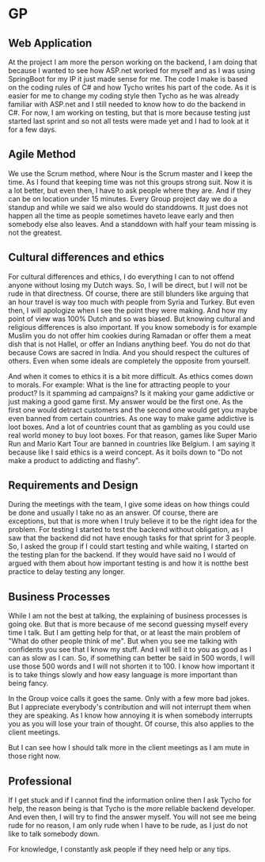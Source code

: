 # GP

## Web Application
At the project I am more the person working on the backend, I am doing that because I wanted to see how ASP.net worked for myself and as I was using SpringBoot for my IP it just made sense for me. The code I make is based on the coding rules of C# and how Tycho writes his part of the code. As it is easier for me to change my coding style then Tycho as he was already familiar with ASP.net and I still needed to know how to do the backend in C#. 
For now, I am working on testing, but that is more because testing just started last sprint and so not all tests were made yet and I had to look at it for a few days.

## Agile Method
We use the Scrum method, where Nour is the Scrum master and I keep the time. As I found that keeping time was not this groups strong suit. 
Now it is a lot better, but even then, I have to ask people where they are. And if they can be on location under 15 minutes. 
Every Group project day we do a standup and while we said we also would do standdowns. It just does not happen all the time as people sometimes haveto leave early and then somebody else also leaves. And a standdown with half your team missing is not the greatest.

## Cultural differences and ethics
For cultural differences and ethics, I do everything I can to not offend anyone without losing my Dutch ways. So, I will be direct, but I will not be rude in that directness. 
Of course, there are still blunders like arguing that an hour travel is way too much with people from Syria and Turkey. 
But even then, I will apologize when I see the point they were making. And how my point of view was 100% Dutch and so was biased.
But knowing cultural and religious differences is also important. If you know somebody is for example Muslim you do not offer him cookies during Ramadan or offer them a meat dish that is not Hallel, or offer an Indians anything beef. You do not do that because Cows are sacred in India. And you should respect the cultures of others. Even when some ideals are completely the opposite from yourself.


And when it comes to ethics it is a bit more difficult. As ethics comes down to morals. For example: What is the line for attracting people to your product? 
Is it spamming ad campaigns? Is it making your game addictive or just making a good game first. My answer would be the first one. As the first one would detract customers and the second one would get you maybe even banned from certain countries. As one way to make game addictive is loot boxes. And a lot of countries count that as gambling as you could use real world money to buy loot boxes. For that reason, games like Super Mario Run and Mario Kart Tour are banned in countries like Belgium. I am saying it because like I said ethics is a weird concept. As it boils down to "Do not make a product to addicting and flashy".

## Requirements and Design
During the meetings with the team, I give some ideas on how things could be done and usually I take no as an answer. Of course, there are exceptions, but that is more when I truly believe it to be the right idea for the problem. 
For testing I started to test the backend without obligation, as I saw that the backend did not have enough tasks for that sprint for 3 people. So, I asked the group if I could start testing and while waiting, I started on the testing plan for the backend. If they would have said no I would of argued with them about how important testing is and how it is notthe best practice to delay testing any longer.

## Business Processes
While I am not the best at talking, the explaining of business processes is going oke. But that is more because of me second guessing myself every time I talk. But I am getting help for that, or at least the main problem of "What do other people think of me". But when you see me talking with confidents you see that I know my stuff. And I will tell it to you as good as I can as slow as I can. So, if something can better be said in 500 words, I will use those 500 words and I will not shorten it to 100. I know how important it is to take things slowly and how easy language is more important than being fancy. 

In the Group voice calls it goes the same. Only with a few more bad jokes. But I appreciate everybody's contribution and will not interrupt them when they are speaking. As I know how annoying it is when somebody interrupts you as you will lose your train of thought. Of course, this also applies to the client meetings. 

But I can see how I should talk more in the client meetings as I am mute in those right now.

## Professional
If I get stuck and if I cannot find the information online then I ask Tycho for help, the reason being is that Tycho is the more reliable backend developer. 
And even then, I will try to find the answer myself. You will not see me being rude for no reason, I am only rude when I have to be rude, as I just do not like to talk somebody down. 

For knowledge, I constantly ask people if they need help or any tips.


